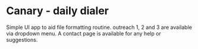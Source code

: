 # Canary - daily dialer

Simple UI app to aid file formatting routine.
outreach 1, 2 and 3 are available via dropdown menu.
A contact page is available for any help or suggestions.

